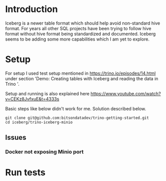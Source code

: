 # Introduction
Iceberg is a newer table format which should help avoid non-standard hive format. For years all other SQL projects have been trying to follow hive format without hive format being standardized and documented. 
Iceberg seems to be adding some more capabilities which I am yet to explore. 

# Setup
For setup I used test setup mentioned in https://trino.io/episodes/14.html under section 'Demo: Creating tables with Iceberg and reading the data in Trino
'. 

Setup and running is also explained here https://www.youtube.com/watch?v=CEKz8JvfxuE&t=4333s 

Basic steps like below didn't work for me. Solution described below.

    git clone git@github.com:bitsondatadev/trino-getting-started.git
    cd iceberg/trino-iceberg-minio


## Issues
### Docker not exposing Minio port

# Run tests
